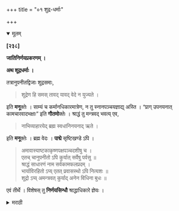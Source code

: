 +++
title = "०१ शुद्र-धर्माः"

+++

<details open><summary>मूलम्</summary>

**[२३८]**

**जातिनिर्णयप्रकरणम् ।**

**अथ शूद्रधर्माः ।**

तत्रानुपनीतद्विजाः शूद्रसमाः, 

> शूद्रेण हि समस् तावद् यावद् वेदे न युज्यते ।

इति **मनू**क्तेः । साम्यं च कर्मानधिकारमात्रेण, न तु स्नानपञ्चयज्ञाद्य् अस्ति । “प्राग् उपनयनात् कामचारवादभक्षाः” इति **गौतमो**क्तेः । श्राद्धं तु मन्त्रवद् भवत्य् एव,

> नाभिव्याहारयेद् ब्रह्म स्वधानिनयनाद् ऋते ।

इति **मनू**क्तेः । ब्रह्म वेदः । **पाद्मे** सृष्टिखण्डे ऽपि ।

> अमावास्याष्टकाकृष्णपक्षपञ्चदशीषु च ।  
एतच् चानुपनीतो ऽपि कुर्यात् सर्वेषु पर्वसु ॥  
श्राद्धं साधारणं नाम सर्वकामफलप्रदम् ।  
भार्याविरहितो ऽप्य् एतत् प्रवासस्थो ऽपि नित्यशः ॥  
शूद्रो ऽप्य् अमन्त्रवत् कुर्याद् अनेन विधिना बुधः ॥

एवं तीर्थे । विशेषस् तु **निर्णयसिन्धौ** श्राद्धाधिकारे ज्ञेयः । 
</details>

<details><summary>मराठी</summary>

आतां शूद्रधर्म साङ्गतो. 

त्याम्त अनुपनीत द्विन शूद्रतुल्य आहेत. कारण, " जोपर्यम्त उपनयन होऊन, वेदयुक्त आला नाही तोपर्यम्त ब्राह्मणगोत्रज असूनही, शूद्रतुल्य आहे,' असी मनूक्ति आहे. हे अनुपनीत द्विजाञ्चे शूद्रांशी साम्य केवळ कर्माच्या अनधिकारापुरते आहे. अनुपनीतास ममन्त्रक स्नान, व पञ्चमहायज्ञादिक करण्याचा अधिकार नाही; कारण, “ उपनयनापूर्वी यथेच्छ वागणे, बोलणें व अभक्ष्य ( कान्दा लसूण इत्यादि ) भक्षण करणं ही असतात, " अशी गौतमोक्ति आहे. अनुपनीताम्स जर श्राद्ध करण्याचा प्रसङ्ग येईल तर तं समन्त्रक होते, कारण, "उपनयनापूर्वी श्राद्धावाञ्चून इतरत्र वेदमन्त्र मणूं नये," अमी मनूक्ति आहे. पद्मपुराणाम्त सृष्टिखण्डान्त-" अमावास्या, तीन अष्टका, भाद्रपदकृष्णपक्ष, व पौर्णिमा या दिवसीं व इतर पर्वकालीं अनुपनीतान्नीही श्राद्ध करावम्. हे साधारण असून, सर्व इच्छित फल देणारे आहे. उपनयनानन्तर प्रवामाम्त किंवा स्त्रीरहित असेल तथापि हं नित्य क रावेम्. ज्ञात्या शूद्रानेंहि याच विधीने अमन्त्रक श्राद्ध करावेम्, '' असे साङ्गितलं आहे. हाच विधि तीर्थश्राद्धासहि लागू आहे. विशेष विचार निर्णयसिन्धूत श्राद्धाधिकाराम्त पहावा. 
</details>